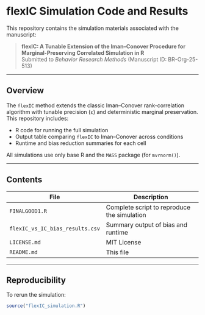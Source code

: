 # flexIC Simulation Code and Results

This repository contains the simulation materials associated with the manuscript:

> **flexIC: A Tunable Extension of the Iman–Conover Procedure for Marginal-Preserving Correlated Simulation in R**  
> Submitted to *Behavior Research Methods* (Manuscript ID: BR-Org-25-513)

---

## Overview

The `flexIC` method extends the classic Iman–Conover rank-correlation algorithm with tunable precision (`ε`) and deterministic marginal preservation. This repository includes:

- R code for running the full simulation
- Output table comparing `flexIC` to Iman–Conover across conditions
- Runtime and bias reduction summaries for each cell

All simulations use only base R and the `MASS` package (for `mvrnorm()`).

---

## Contents

| File | Description |
|------|-------------|
| `FINALGOOD1.R` | Complete script to reproduce the simulation |
| `flexIC_vs_IC_bias_results.csv` | Summary output of bias and runtime |
| `LICENSE.md` | MIT License |
| `README.md` | This file |

---

## Reproducibility

To rerun the simulation:

```r
source("flexIC_simulation.R")
